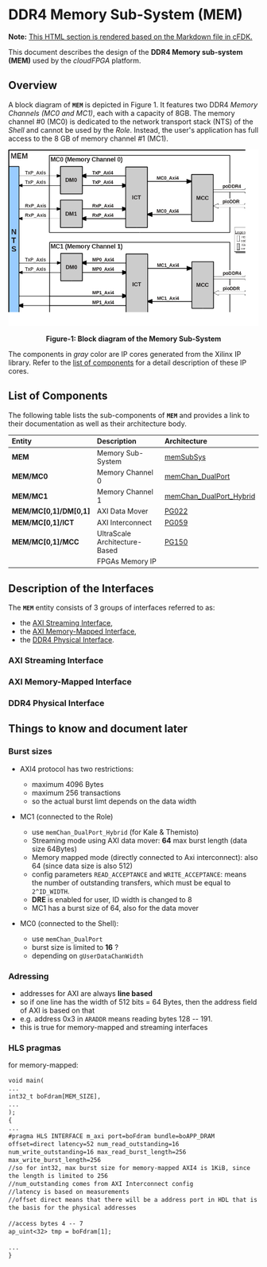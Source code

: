 # DDR4 Memory Sub-System (MEM)
**Note:** [This HTML section is rendered based on the Markdown file in cFDK.](https://github.com/cloudFPGA/cFDK/blob/master/DOC/MEM/MEM.md)

This document describes the design of the **DDR4 Memory sub-system (MEM)** used by the _cloudFPGA_ platform.

## Overview
A block diagram of **`MEM`** is depicted in Figure 1.  It features two DDR4 _Memory Channels (MC0 and MC1)_, each with a capacity of 8GB. The memory channel #0 (MC0) is dedicated to the network transport stack (NTS) of the _Shell_ and cannot be used by the _Role_. Instead, the user's application has full access to the 8 GB of memory channel #1 (MC1).

![Block diagram of MEM](https://github.com/cloudFPGA/cFDK/blob/master/DOC/MEM/./images/Fig-MEM-Structure.png?raw=true)
<p align="center"><b>Figure-1: Block diagram of the Memory Sub-System</b></p>

The components in _gray_ color are IP cores generated from the Xilinx IP library. Refer to the [list of components](#list-of-components) for a detail description of these IP cores.   

## List of Components
The following table lists the sub-components of **`MEM`** and provides a link to their documentation as well as their architecture body.  

| Entity                  | Description                   | Architecture
|:------------------------|:------------------------------|:--------------
| **MEM**                 | Memory Sub-System             | [memSubSys](../../SRA/LIB/SHELL/LIB/hdl/mem/memSubSys.v) 
| **MEM/MC0**             | Memory Channel 0              | [memChan_DualPort](../../SRA/LIB/SHELL/LIB/hdl/mem/memChan_DualPort.v)
| **MEM/MC1**             | Memory Channel 1              | [memChan_DualPort_Hybrid](../../SRA/LIB/SHELL/LIB/hdl/mem/memChan_DualPort_Hybrid.v) 
| **MEM/MC[0,1]/DM[0,1]** | AXI Data Mover                | [PG022](https://www.xilinx.com/support/documentation/ip_documentation/axi_datamover/v5_1/pg022_axi_datamover.pdf)
| **MEM/MC[0,1]/ICT**     | AXI Interconnect              | [PG059](https://www.xilinx.com/support/documentation/ip_documentation/axi_interconnect/v2_1/pg059-axi-interconnect.pdf)
| **MEM/MC[0,1]/MCC**     | UltraScale Architecture-Based | [PG150](https://www.xilinx.com/support/documentation/ip_documentation/ultrascale_memory_ip/v1_4/pg150-ultrascale-memory-ip.pdf)
|                         | FPGAs Memory IP               | 

## Description of the Interfaces
The **`MEM`** entity consists of 3 groups of interfaces referred to as:
 * the [AXI Streaming Interface](#axi-streaming-interface), 
 * the [AXI Memory-Mapped Interface](#axi-memory-mapped-interface),
 * the [DDR4 Physical Interface](#ddr4-physical-interface).

### AXI Streaming Interface

### AXI Memory-Mapped Interface

### DDR4 Physical Interface









## Things to know and document later

### Burst sizes

- AXI4 protocol has two restrictions:
  - maximum 4096 Bytes
  - maximum 256 transactions
  - so the actual burst limt depends on the data width

- MC1 (connected to the Role)
  - use `memChan_DualPort_Hybrid` (for Kale & Themisto)
  - Streaming mode using AXI data mover: **64** max burst length (data size 64Bytes)
  - Memory mapped mode (directly connected to Axi interconnect): also 64 (since data size is also 512)
  - config parameters `READ_ACCEPTANCE` and `WRITE_ACCEPTANCE`: means the number of outstanding transfers, which must be equal to `2^ID_WIDTH`. 
  - **DRE** is enabled for user, ID width is changed to 8
  - MC1 has a burst size of 64, also for the data mover

- MC0 (connected to the Shell):
  - use `memChan_DualPort`
  - burst size is limited to **16** ?
  - depending on `gUserDataChanWidth`

### Adressing

- addresses for AXI are always **line based**
- so if one line has the width of 512 bits = 64 Bytes, then the address field of AXI is based on that
- e.g. address 0x3 in `ARADDR` means reading bytes 128 -- 191. 
- this is true for memory-mapped and streaming interfaces

### HLS pragmas

for memory-mapped:
```
void main(
...
int32_t boFdram[MEM_SIZE],
...
);
{
...
#pragma HLS INTERFACE m_axi port=boFdram bundle=boAPP_DRAM offset=direct latency=52 num_read_outstanding=16 num_write_outstanding=16 max_read_burst_length=256 max_write_burst_length=256
//so for int32, max burst size for memory-mapped AXI4 is 1KiB, since the length is limited to 256
//num_outstanding comes from AXI Interconnect config
//latency is based on measurements
//offset direct means that there will be a address port in HDL that is the basis for the physical addresses

//access bytes 4 -- 7
ap_uint<32> tmp = boFdram[1];

...
}

```




